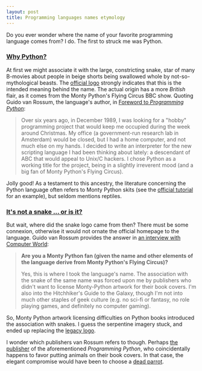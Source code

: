 ```yaml
---
layout: post
title: Programming languages names etymology
---
```


Do you ever wonder where the name of your favorite programming
language comes from?  I do.  The first to struck me was Python.

### [Why Python?](#why_python)

At first we might associate it with the large, constricting snake,
star of many B-movies about people in beige shorts being swallowed
whole by not-so-mythological beasts.  The [official logo][3] strongly
indicates that this is the intended meaning behind the name.  The
actual origin has a more _British_ flair, as it comes from the Monty
Python's Flying Circus BBC show.  Quoting Guido van Rossum, the
language's author, in [Foreword to _Programming Python_][1]:

> Over six years ago, in December 1989, I was looking for a "hobby"
> programming project that would keep me occupied during the week around
> Christmas. My office (a government-run research lab in Amsterdam)
> would be closed, but I had a home computer, and not much else on my
> hands. I decided to write an interpreter for the new scripting
> language I had been thinking about lately: a descendant of ABC that
> would appeal to Unix/C hackers. I chose Python as a working title for
> the project, being in a slightly irreverent mood (and a big fan of
> Monty Python's Flying Circus).

Jolly good!  As a testament to this ancestry, the literature
concerning the Python language often refers to Monty Python skits (see
the [official tutorial][2] for an example), but seldom mentions
reptiles.

### [It's not a snake ... or is it?](#its_not_a_snake__or_is_it)

But wait, where did the snake logo came from then?  There must be some
connexion, otherwise it would not ornate the official homepage to the
language. Guido van Rossum provides the answer in
[an interview with Computer World][4]:

> **Are you a Monty Python fan (given the name and other elements of the
> language derive from Monty Python's Flying Circus)?**
>
> Yes, this is where I took the language's name. The association with
> the snake of the same name was forced upon me by publishers who didn't
> want to license Monty-Python artwork for their book covers. I'm also
> into the Hitchhiker's Guide to the Galaxy, though I'm not into much
> other staples of geek culture (e.g. no sci-fi or fantasy, no role
> playing games, and definitely no computer gaming).

So, Monty Python artwork licensing difficulties on Python books
introduced the association with snakes.  I guess the serpentine
imagery stuck, and ended up replacing the [legacy logo][5].

I wonder which publishers van Rossum refers to though.  Perhaps
[the publisher][6] of the aforementioned _Programming Python_, who
coincidentally happens to favor putting animals on their book covers.
In that case, the elegant compromise would have been to choose a
[dead parrot][7].

[1]: http://www.python.org/doc/essays/foreword/
[2]: http://docs.python.org/tutorial/controlflow.html#keyword-arguments
[3]: http://www.python.org/
[5]: http://www.python.org/pics/pythonHi.gif
[4]: http://www.computerworld.com.au/article/255835/a-z_programming_languages_python/
[6]: http://oreilly.com/
[7]: http://pythonline.com/youtube_archive/parrot-sketch
